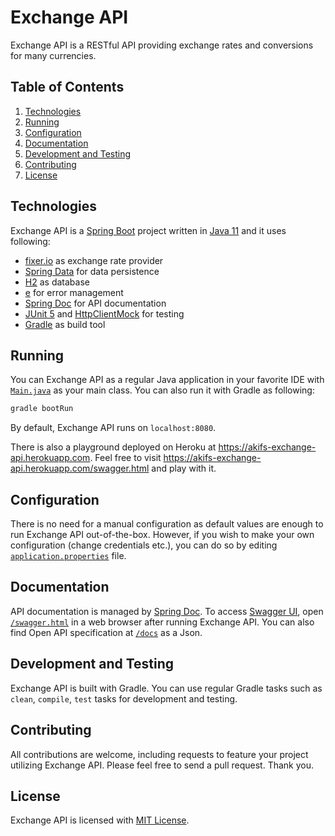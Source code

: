 # Exchange API

Exchange API is a RESTful API providing exchange rates and conversions for many currencies.

## Table of Contents

1. [Technologies](#technologies)
2. [Running](#running)
3. [Configuration](#configuration)
4. [Documentation](#documentation)
5. [Development and Testing](#development-and-testing)
6. [Contributing](#contributing)
7. [License](#license)

## Technologies

Exchange API is a [Spring Boot](https://spring.io/projects/spring-boot) project written in [Java 11](https://openjdk.java.net/projects/jdk/11) and it uses following:

* [fixer.io](https://fixer.io) as exchange rate provider
* [Spring Data](https://spring.io/projects/spring-data) for data persistence
* [H2](https://www.h2database.com) as database
* [e](https://github.com/makiftutuncu/e) for error management
* [Spring Doc](https://springdoc.org) for API documentation
* [JUnit 5](https://junit.org/junit5) and [HttpClientMock](https://github.com/PGSSoft/HttpClientMock) for testing
* [Gradle](https://gradle.org) as build tool

## Running

You can Exchange API as a regular Java application in your favorite IDE with [`Main.java`](src/main/java/dev/akif/exchange/Main.java) as your main class. You can also run it with Gradle as following:

```bash
gradle bootRun
```

By default, Exchange API runs on `localhost:8080`.

There is also a playground deployed on Heroku at https://akifs-exchange-api.herokuapp.com. Feel free to visit https://akifs-exchange-api.herokuapp.com/swagger.html and play with it.

## Configuration

There is no need for a manual configuration as default values are enough to run Exchange API out-of-the-box. However, if you wish to make your own configuration (change credentials etc.), you can do so by editing [`application.properties`](src/main/resources/application.properties) file.

## Documentation

API documentation is managed by [Spring Doc](https://springdoc.org). To access [Swagger UI](https://swagger.io/tools/swagger-ui), open [`/swagger.html`](http://localhost:8080/swagger.html) in a web browser after running Exchange API. You can also find Open API specification at [`/docs`](http://localhost:8080/docs) as a Json.

## Development and Testing

Exchange API is built with Gradle. You can use regular Gradle tasks such as `clean`, `compile`, `test` tasks for development and testing.

## Contributing

All contributions are welcome, including requests to feature your project utilizing Exchange API. Please feel free to send a pull request. Thank you.

## License

Exchange API is licensed with [MIT License](LICENSE.md).
